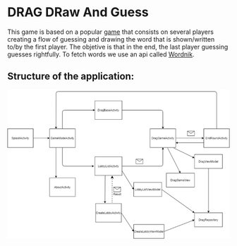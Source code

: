 # DRAG DRaw And Guess  

This game is based on a popular [game](http://www.mebo.pt/index.php/pt/catalog/todos-os-produtos/passa-o-desenho) that consists on several players creating a flow of guessing and drawing the word that is shown/written to/by the first player. The objetive is that in the end, the last player guessing guesses rightfully. To fetch words we use an api called [Wordnik](https://developer.wordnik.com/docs). 


## Structure of the application:

![plot](EstruturaDrag.png)
